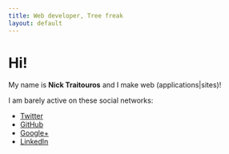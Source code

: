 ```yaml
---
title: Web developer, Tree freak
layout: default
---
```


Hi!
========

My name is **Nick Traitouros** and I make web (applications|sites)!

I am barely active on these social networks:
* [Twitter](https://twitter.com/NickTraitouros)
* [GitHub](https://github.com/NickTraitouros)
* [Google+](https://google.com/+NickTraitouros1)
* [LinkedIn](https://www.linkedin.com/pub/nick-traitouros/11/881/b15)
